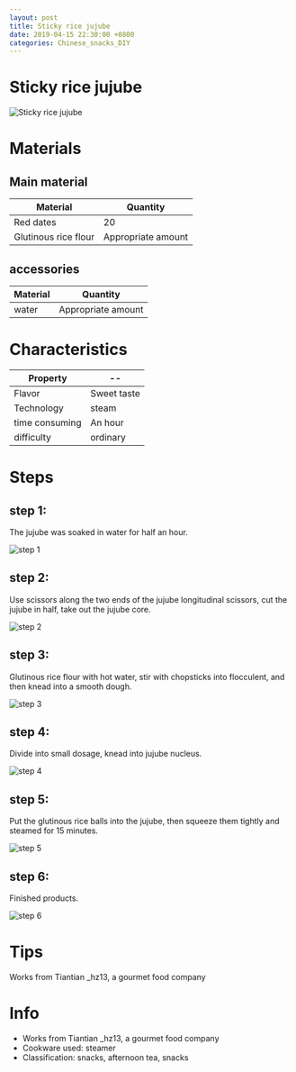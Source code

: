 ```yaml
---
layout: post
title: Sticky rice jujube
date: 2019-04-15 22:30:00 +0800
categories: Chinese_snacks_DIY
---
```


# Sticky rice jujube

![Sticky rice jujube]({{site.baseurl}}/img/421207/421207.jpg)

# Materials


## Main material

Material|Quantity
--|--
Red dates|20
Glutinous rice flour|Appropriate amount

## accessories

Material|Quantity
--|--
water|Appropriate amount

# Characteristics

Property|--
--|--
Flavor|Sweet taste
Technology|steam
time consuming|An hour
difficulty|ordinary

# Steps

## step 1:

The jujube was soaked in water for half an hour.

![step 1]({{site.baseurl}}/img/421207/1.jpg)

## step 2:

Use scissors along the two ends of the jujube longitudinal scissors, cut the jujube in half, take out the jujube core.

![step 2]({{site.baseurl}}/img/421207/2.jpg)

## step 3:

Glutinous rice flour with hot water, stir with chopsticks into flocculent, and then knead into a smooth dough.

![step 3]({{site.baseurl}}/img/421207/3.jpg)

## step 4:

Divide into small dosage, knead into jujube nucleus.

![step 4]({{site.baseurl}}/img/421207/4.jpg)

## step 5:

Put the glutinous rice balls into the jujube, then squeeze them tightly and steamed for 15 minutes.

![step 5]({{site.baseurl}}/img/421207/5.jpg)

## step 6:

Finished products.

![step 6]({{site.baseurl}}/img/421207/6.jpg)

# Tips

Works from Tiantian _hz13, a gourmet food company

# Info

- Works from Tiantian _hz13, a gourmet food company
- Cookware used: steamer
- Classification: snacks, afternoon tea, snacks